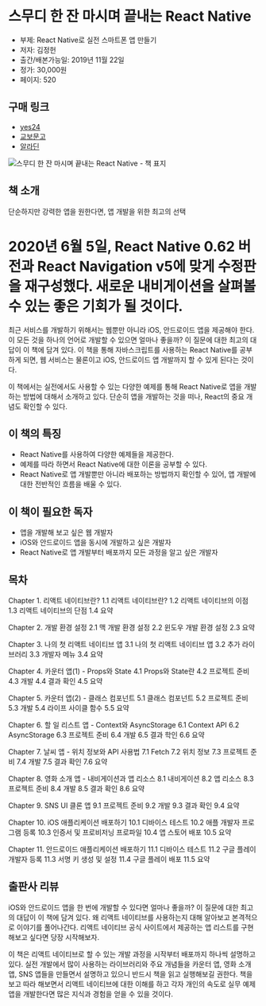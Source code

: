 # 스무디 한 잔 마시며 끝내는 React Native

- 부제: React Native로 실전 스마트폰 앱 만들기
- 저자: 김정헌
- 출간/배본가능일: 2019년 11월 22일
- 정가: 30,000원
- 페이지: 520

## 구매 링크

- [yes24](http://www.yes24.com/Product/Goods/82895471?Acode=101)
- [교보문고](http://www.kyobobook.co.kr/product/detailViewKor.laf?ejkGb=KOR&mallGb=KOR&barcode=9791190014625&orderClick=LEa&Kc=)
- [알라딘](https://www.aladin.co.kr/shop/wproduct.aspx?ItemId=216744127)

![스무디 한 잔 마시며 끝내는 React Native - 책 표지](https://user-images.githubusercontent.com/21074282/68739036-37ef2000-062b-11ea-940c-526c962ba729.jpg)

## 책 소개

단순하지만 강력한 앱을 원한다면,
앱 개발을 위한 최고의 선택

# 2020년 6월 5일, React Native 0.62 버전과 React Navigation v5에 맞게 수정판을 재구성했다. 새로운 내비게이션을 살펴볼 수 있는 좋은 기회가 될 것이다.

최근 서비스를 개발하기 위해서는 웹뿐만 아니라 iOS, 안드로이드 앱을 제공해야 한다. 이 모든 것을 하나의 언어로 개발할 수 있으면 얼마나 좋을까? 이 질문에 대한 최고의 대답이 이 책에 담겨 있다. 이 책을 통해 자바스크립트를 사용하는 React Native를 공부하게 되면, 웹 서비스는 물론이고 iOS, 안드로이드 앱 개발까지 할 수 있게 된다는 것이다.

이 책에서는 실전에서도 사용할 수 있는 다양한 예제를 통해 React Native로 앱을 개발하는 방법에 대해서 소개하고 있다. 단순히 앱을 개발하는 것을 떠나, React의 중요 개념도 확인할 수 있다.

## 이 책의 특징

- React Native를 사용하여 다양한 예제들을 제공한다.
- 예제를 따라 하면서 React Native에 대한 이론을 공부할 수 있다.
- React Native로 앱 개발뿐만 아니라 배포하는 방법까지 확인할 수 있어, 앱 개발에 대한 전반적인 흐름을 배울 수 있다.

## 이 책이 필요한 독자

- 앱을 개발해 보고 싶은 웹 개발자
- iOS와 안드로이드 앱을 동시에 개발하고 싶은 개발자
- React Native로 앱 개발부터 배포까지 모든 과정을 알고 싶은 개발자

## 목차

Chapter 1. 리액트 네이티브란?
1.1 리액트 네이티브란?
1.2 리액트 네이티브의 이점
1.3 리액트 네이티브의 단점
1.4 요약

Chapter 2. 개발 환경 설정
2.1 맥 개발 환경 설정
2.2 윈도우 개발 환경 설정
2.3 요약

Chapter 3. 나의 첫 리액트 네이티브 앱
3.1 나의 첫 리액트 네이티브 앱
3.2 추가 라이브러리
3.3 개발자 메뉴
3.4 요약

Chapter 4. 카운터 앱(1) - Props와 State
4.1 Props와 State란
4.2 프로젝트 준비
4.3 개발
4.4 결과 확인
4.5 요약

Chapter 5. 카운터 앱(2) - 클래스 컴포넌트
5.1 클래스 컴포넌트
5.2 프로젝트 준비
5.3 개발
5.4 라이프 사이클 함수
5.5 요약

Chapter 6. 할 일 리스트 앱 - Context와 AsyncStorage
6.1 Context API
6.2 AsyncStorage
6.3 프로젝트 준비
6.4 개발
6.5 결과 학인
6.6 요약

Chapter 7. 날씨 앱 - 위치 정보와 API 사용법
7.1 Fetch
7.2 위치 정보
7.3 프로젝트 준비
7.4 개발
7.5 결과 확인
7.6 요약

Chapter 8. 영화 소개 앱 - 내비게이션과 앱 리소스
8.1 내비게이션
8.2 앱 리소스
8.3 프로젝트 준비
8.4 개발
8.5 결과 확인
8.6 요약

Chapter 9. SNS UI 클론 앱
9.1 프로젝트 준비
9.2 개발
9.3 결과 확인
9.4 요약

Chapter 10. iOS 애플리케이션 배포하기
10.1 디바이스 테스트
10.2 애플 개발자 프로그램 등록
10.3 인증서 및 프로비저닝 프로파일
10.4 앱 스토어 배포
10.5 요약

Chapter 11. 안드로이드 애플리케이션 배포하기
11.1 디바이스 테스트
11.2 구글 플레이 개발자 등록
11.3 서명 키 생성 및 설정
11.4 구글 플레이 배포
11.5 요약

## 출판사 리뷰
iOS와 안드로이드 앱을 한 번에 개발할 수 있다면 얼마나 좋을까? 이 질문에 대한 최고의 대답이 이 책에 담겨 있다. 왜 리액트 네이티브를 사용하는지 대해 알아보고 본격적으로 이야기를 풀어나간다. 리액트 네이티브 공식 사이트에서 제공하는 앱 리스트를 구현해보고 싶다면 당장 시작해보자.

이 책은 리액트 네이티브로 할 수 있는 개발 과정을 시작부터 배포까지 하나씩 설명하고 있다. 실전 개발에서 많이 사용하는 라이브러리와 주요 개념들을 카운터 앱, 영화 소개 앱, SNS 앱들을 만들면서 설명하고 있으니 반드시 책을 읽고 실행해보길 권한다. 책을 보고 따라 해보면서 리액트 네이티브에 대한 이해를 하고 각자 개인의 속도로 실무 예제 앱을 개발한다면 많은 지식과 경험을 얻을 수 있을 것이다.
